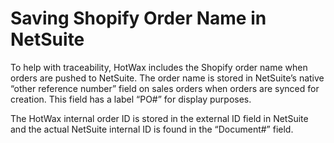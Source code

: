 # Saving Shopify Order Name in NetSuite

To help with traceability, HotWax includes the Shopify order name when orders are pushed to NetSuite. The order name is stored in NetSuite’s native “other reference number” field on sales orders when orders are synced for creation. This field has a label “PO#” for display purposes.

The HotWax internal order ID is stored in the external ID field in NetSuite and the actual NetSuite internal ID is found in the “Document#” field.
